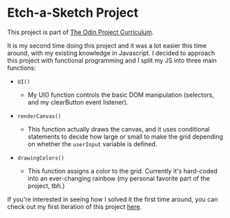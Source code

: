 # Etch-a-Sketch Project

This project is part of [The Odin Project Curriculum](https://www.theodinproject.com/courses/web-development-101/lessons/etch-a-sketch-project).

It is my second time doing this project and it was a lot easier this time around, with my existing knowledge in Javascript. I decided to approach this project with functional programming and I split my JS into three main functions:

* `UI()`
  * My UI() function controls the basic DOM manipulation (selectors, and my clearButton event listener).

* `renderCanvas()`
  * This function actually draws the canvas, and it uses conditional statements to decide how large or small to make the grid depending on whether the `userInput` variable is defined.

* `drawingColors()`
    * This function assigns a color to the grid. Currently it's hard-coded into an ever-changing rainbow (my personal favorite part of the project, tbh.)

If you're interested in seeing how I solved it the first time around, you can check out my first iteration of this project [here](https://github.com/marinarose92/etch-a-sketch).


